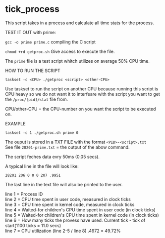 # tick_process
This script takes in a process and calculate all time stats for the process.

TEST IT OUT with prime:

```gcc -o prime prime.c``` compiling the C script  

```chmod +rd getproc.sh``` Give access to execute the file.  

The ```prime``` file is a test script whitch utilizes on average 50% CPU time.  

HOW TO RUN THE SCRIPT

```taskset -c <CPU> ./getproc <script> <other-CPU>```  

Use taskset to run the script on another CPU because running this script is CPU heavy so we do not want it to interfeare with the script you want to get the ```/proc/[pid]/stat``` file from.  

CPU/other-CPU = the CPU-number on you want the script to be executed on.  

EXAMPLE

```taskset -c 1 ./getproc.sh prime 0```

The ouput is stored in a TXT FILE with the format ```<PID>-<script>.txt```  
See file ```28201-prime.txt``` = the output of the abow command.

The script feches data evry 50ms (0.05 secs).

A typical line in the file will look like:

```28201 206 0 0 0 207 .9951```  

The last line in the text file will also be printed to the user.

line 1 = Process ID  
line 2 = CPU time spent in user code, measured in clock ticks  
line 3 = CPU time spent in kernel code, measured in clock ticks  
line 4 = Waited-for children's CPU time spent in user code (in clock ticks)  
line 5 = Waited-for children's CPU time spent in kernel code (in clock ticks)  
line 6 = How many ticks the provess have used. Current tick - tick of start(1100 ticks = 11.0 secs)  
line 7 = CPU utilization (line 2-5 / line 8) .4972 = 49.72%  
